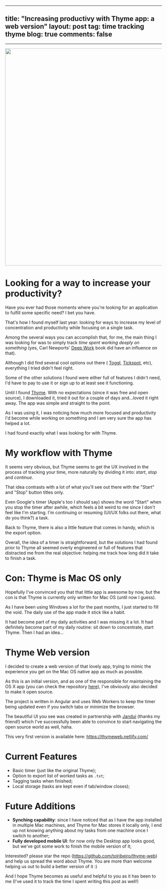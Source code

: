 
---
title: "Increasing productivy with Thyme app: a web version"
layout: post
tag: time tracking thyme
blog: true
comments: false
---

------------------------------------

<div style="text-align:center" markdown="1">
<img src="https://user-images.githubusercontent.com/6345197/73285386-91430600-41bb-11ea-8016-cde93451d400.jpg" width="699" class="img-responsive center-block" />
</div>

# Looking for a way to increase your productivity?

Have you ever had those moments where you're looking for an application to fulfill some specific need? I bet you have.

That's how I found myself last year: looking for ways to increase my level of concentration and productivity while focusing on a single task.

Among the several ways you can accomplish that, for me, the main thing I was looking for was to simply track *time spent working deeply on something* (yes, Carl Newports' <a href="https://www.calnewport.com/books/deep-work/" target="_blank">Deep Work</a> book did have an influence on that).

Although I did find several cool options out there ( <a href="https://toggl.com/">Toggl</a>, <a href="https://tickspot.com/" target="_blank">Tickspot</a>, etc),  everything I tried didn't feel right.

Some of the other solutions I found were either full of features I didn't need, I'd have to pay to use it or sign up to at least see it functioning. 

Until I found <a href="https://joaomoreno.github.io/thyme/" target="_blank">Thyme</a>. With no expectations (since it was free and open source), I downloaded it, tried it out for a couple of days and...loved it right away. The app was simple and straight to the point. 

As I was using it, I was noticing how much more focused and productivity I'd become while working on something and I am very sure the app has helped a lot. 

I had found exactly what I was looking for with Thyme.

# My workflow with Thyme

It seems very obvious, but Thyme seems to get the UX involved in the process of tracking your time, more naturally by dividing it into: *start*, *stop* and *continue*. 

That idea contrasts with a lot of what you'll see out there with the "Start" and "Stop" button titles only. 
 
Even Google's timer (Apple's too I should say) shows the word "Start" when you stop the timer after awhile, which feels a bit weird to me since I don't feel like I'm starting. I'm continuing or resuming (UI/UX folks out there, what do you think?) a task. 

Back to Thyme, there is also a little feature that comes in handy, which is the export option.

Overall, the idea of a timer is straightforward, but the solutions I had found prior to Thyme all seemed overly engineered or full of features that distracted me from the real objective: helping me track how long did it take to finish a task.

# Con: Thyme is Mac OS only

Hopefully I've convinced you that that little app is awesome by now, but the con is that Thyme is currently only written for Mac OS (until now I guess). 

As I have been using Windows a lot for the past months, I just started to fill the void. The daily use of the app made it stick like a habit.

It had become part of my daily activities and I was missing it a lot. It had definitely become part of my daily routine: sit down to concentrate, 
start Thyme. Then I had an idea...

# Thyme Web version

I decided to create a web version of that lovely app, trying to mimic the experience you get on the Mac OS native app as much as possible.

As this is an initial version, and as one of the responsible for maintaining the OS X app (you can check the repository <a href="https://github.com/joaomoreno/thyme" target="blank_">here</a>), I've obviously also decided to make it open source. 

The project is written in Angular and uses Web Workers to keep the timer being updated even if you switch tabs or minimize the browser. 

The beautiful UI you see was created in partnership with <a href="https://dribbble.com/jandui" target="blank_">Jandui</a> (thanks my friend!) which I've successfully been able to convince to start navigating the open source world as well, haha. 

This very first version is available here: https://thymeweb.netlify.com/

# Current Features

 - Basic timer (just like the original Thyme);
 - Option to export list of worked tasks as `.txt`;
 - Tagging tasks when finished;
 - Local storage (tasks are kept even if tab/window closes);

# Future Additions

- **Synching capability**: since I have noticed that as I have the app installed in multiple Mac machines, and Thyme for Mac stores it locally only, I end up not knowing anything about my tasks from one machine once I switch to another;
- **Fully developed mobile UI**: for now only the Desktop app looks good, but we've got some work to finish the mobile version of it;

Interested? please star the repo (https://github.com/tolribeiro/thyme-web) and help us spread the word about Thyme. You are more than welcome helping us out to build a better version of it :)

And I hope Thyme becomes as useful and helpful to you as it has been to me (I've used it to track the time I spent writing this post as well!)